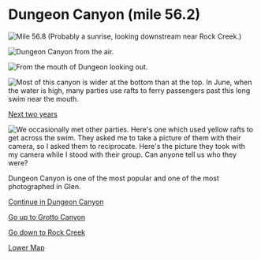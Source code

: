 # Dungeon Canyon (mile 56.2)

![**Mile 56.8** (Probably a sunrise, looking downstream near Rock Creek.)](dungeon-cyn/sunrise.jpg)

![Dungeon Canyon from the air.](dungeon-cyn/air.jpg)

![From the mouth of Dungeon looking out.](dungeon-cyn/mouth.jpg)

![Most of this canyon is wider at the bottom than at the top.  In June, when the water is high, many parties use rafts to ferry passengers past this long swim near the mouth.](dungeon-cyn/water.jpg)

[Next two years](dungeon-cyn-changes)

![We occasionally met other parties.  Here's one which used yellow rafts to get across the swim.  They asked me to take a picture of them with their camera, so I asked them to reciprocate.  Here's the picture they took with my camera while I stood with their group. Can anyone tell us who they were?](dungeon-cyn/group.jpg)

Dungeon Canyon is one of the most popular and one of the most photographed in Glen.

[Continue in Dungeon Canyon](dungeon-cyn-2)

[Go up to Grotto Canyon](grotto-cyn)

[Go down to Rock Creek](rock-creek)

[Lower Map](map-lower)
